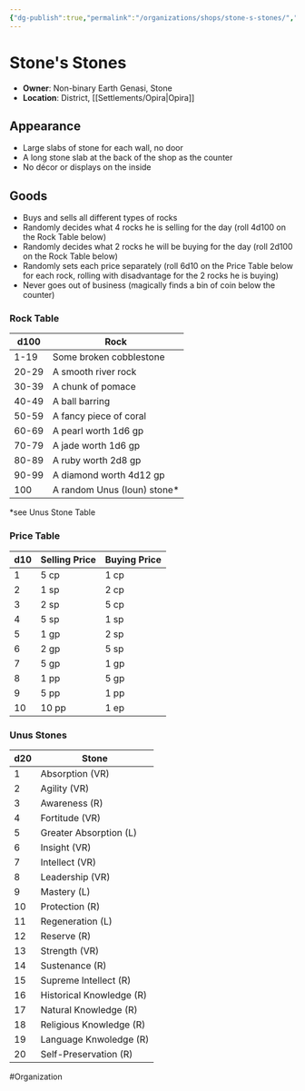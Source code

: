 ```yaml
---
{"dg-publish":true,"permalink":"/organizations/shops/stone-s-stones/","dgHomeLink":true,"dgPassFrontmatter":false}
---
```



# Stone's Stones
- **Owner**: Non-binary Earth Genasi, Stone
- **Location**: District, [[Settlements/Opira|Opira]]

## Appearance
- Large slabs of stone for each wall, no door
- A long stone slab at the back of the shop as the counter
- No décor or displays on the inside

## Goods
- Buys and sells all different types of rocks
- Randomly decides what 4 rocks he is selling for the day (roll 4d100 on the Rock Table below)
- Randomly decides what 2 rocks he will be buying for the day (roll 2d100 on the Rock Table below)
- Randomly sets each price separately (roll 6d10 on the Price Table below for each rock, rolling with disadvantage for the 2 rocks he is buying)
- Never goes out of business (magically finds a bin of coin below the counter)

### Rock Table
| d100  | Rock                        |
| ----- | --------------------------- |
| 1-19  | Some broken cobblestone     |
| 20-29 | A smooth river rock         |
| 30-39 | A chunk of pomace           |
| 40-49 | A ball barring              |
| 50-59 | A fancy piece of coral      |
| 60-69 | A pearl worth 1d6 gp        |
| 70-79 | A jade worth 1d6 gp         |
| 80-89 | A ruby worth 2d8 gp         |
| 90-99 | A diamond worth 4d12 gp     |
| 100   | A random Unus (Ioun) stone* | 

*see Unus Stone Table

### Price Table
| d10 | Selling Price | Buying Price |
| --- | ------------- | ------------ |
| 1   | 5 cp          | 1 cp         |
| 2   | 1 sp          | 2 cp         |
| 3   | 2 sp          | 5 cp         |
| 4   | 5 sp          | 1 sp         |
| 5   | 1 gp          | 2 sp         |
| 6   | 2 gp          | 5 sp         |
| 7   | 5 gp          | 1 gp         |
| 8   | 1 pp          | 5 gp         |
| 9   | 5 pp          | 1 pp         |
| 10  | 10 pp         | 1 ep         | 

### Unus Stones
| d20 | Stone                    |
| --- | ------------------------ |
| 1   | Absorption (VR)          |
| 2   | Agility (VR)             |
| 3   | Awareness (R)            |
| 4   | Fortitude (VR)           |
| 5   | Greater Absorption (L)   |
| 6   | Insight (VR)             |
| 7   | Intellect (VR)           |
| 8   | Leadership (VR)          |
| 9   | Mastery (L)              |
| 10  | Protection (R)           |
| 11  | Regeneration (L)         |
| 12  | Reserve (R)              |
| 13  | Strength (VR)            |
| 14  | Sustenance (R)           |
| 15  | Supreme Intellect (R)    |
| 16  | Historical Knowledge (R) |
| 17  | Natural Knowledge (R)    |
| 18  | Religious Knowledge (R)  |
| 19  | Language Knwoledge (R)   |
| 20  | Self-Preservation (R)    |

#Organization 